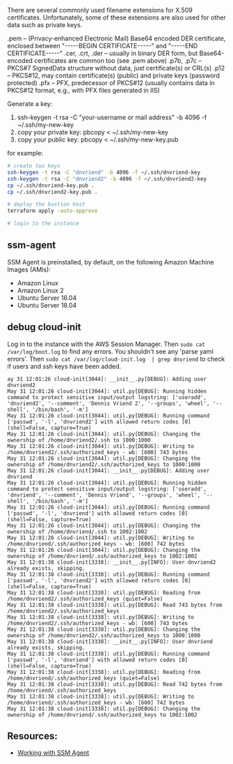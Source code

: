 There are several commonly used filename extensions for X.509 certificates. Unfortunately, some of these extensions are also used for other data such as private keys.

.pem – (Privacy-enhanced Electronic Mail) Base64 encoded DER certificate, enclosed between "-----BEGIN CERTIFICATE-----" and "-----END CERTIFICATE-----"
.cer, .crt, .der – usually in binary DER form, but Base64-encoded certificates are common too (see .pem above)
.p7b, .p7c – PKCS#7 SignedData structure without data, just certificate(s) or CRL(s)
.p12 – PKCS#12, may contain certificate(s) (public) and private keys (password protected)
.pfx – PFX, predecessor of PKCS#12 (usually contains data in PKCS#12 format, e.g., with PFX files generated in IIS)

Generate a key:
1. ssh-keygen -t rsa -C "your-username or mail address" -b 4096 -f ~/.ssh/my-new-key
2. copy your private key: pbcopy < ~/.ssh/my-new-key
3. copy your public key: pbcopy < ~/.ssh/my-new-key.pub


for example:

```bash
# create two keys
ssh-keygen -t rsa -C "dnvriend" -b 4096 -f ~/.ssh/dnvriend-key
ssh-keygen -t rsa -C "dnvriend2" -b 4096 -f ~/.ssh/dnvriend2-key
cp ~/.ssh/dnvriend-key.pub .
cp ~/.ssh/dnvriend2-key.pub .

# deploy the bastion host 
terraform apply -auto-approve

# login to the instance

```

## ssm-agent
SSM Agent is preinstalled, by default, on the following Amazon Machine Images (AMIs):

- Amazon Linux
- Amazon Linux 2
- Ubuntu Server 16.04
- Ubuntu Server 18.04 

## debug cloud-init
Log in to the instance with the AWS Session Manager. Then `sudo cat /var/log/boot.log` to find any errors. You shouldn't see
any 'parse yaml errors'. Then `sudo cat /var/log/cloud-init.log  | grep dnvriend` to check if users and ssh keys have been added.  

```text
ay 31 12:01:26 cloud-init[3044]: __init__.py[DEBUG]: Adding user dnvriend2
May 31 12:01:26 cloud-init[3044]: util.py[DEBUG]: Running hidden command to protect sensitive input/output logstring: ['useradd', 'dnvriend2', '--comment', 'Dennis Vriend 2', '--groups', 'wheel', '--shell', '/bin/bash', '-m']
May 31 12:01:26 cloud-init[3044]: util.py[DEBUG]: Running command ['passwd', '-l', 'dnvriend2'] with allowed return codes [0] (shell=False, capture=True)
May 31 12:01:26 cloud-init[3044]: util.py[DEBUG]: Changing the ownership of /home/dnvriend2/.ssh to 1000:1000
May 31 12:01:26 cloud-init[3044]: util.py[DEBUG]: Writing to /home/dnvriend2/.ssh/authorized_keys - wb: [600] 743 bytes
May 31 12:01:26 cloud-init[3044]: util.py[DEBUG]: Changing the ownership of /home/dnvriend2/.ssh/authorized_keys to 1000:1000
May 31 12:01:26 cloud-init[3044]: __init__.py[DEBUG]: Adding user dnvriend
May 31 12:01:26 cloud-init[3044]: util.py[DEBUG]: Running hidden command to protect sensitive input/output logstring: ['useradd', 'dnvriend', '--comment', 'Dennis Vriend', '--groups', 'wheel', '--shell', '/bin/bash', '-m']
May 31 12:01:26 cloud-init[3044]: util.py[DEBUG]: Running command ['passwd', '-l', 'dnvriend'] with allowed return codes [0] (shell=False, capture=True)
May 31 12:01:26 cloud-init[3044]: util.py[DEBUG]: Changing the ownership of /home/dnvriend/.ssh to 1002:1002
May 31 12:01:26 cloud-init[3044]: util.py[DEBUG]: Writing to /home/dnvriend/.ssh/authorized_keys - wb: [600] 742 bytes
May 31 12:01:26 cloud-init[3044]: util.py[DEBUG]: Changing the ownership of /home/dnvriend/.ssh/authorized_keys to 1002:1002
May 31 12:01:38 cloud-init[3338]: __init__.py[INFO]: User dnvriend2 already exists, skipping.
May 31 12:01:38 cloud-init[3338]: util.py[DEBUG]: Running command ['passwd', '-l', 'dnvriend2'] with allowed return codes [0] (shell=False, capture=True)
May 31 12:01:38 cloud-init[3338]: util.py[DEBUG]: Reading from /home/dnvriend2/.ssh/authorized_keys (quiet=False)
May 31 12:01:38 cloud-init[3338]: util.py[DEBUG]: Read 743 bytes from /home/dnvriend2/.ssh/authorized_keys
May 31 12:01:38 cloud-init[3338]: util.py[DEBUG]: Writing to /home/dnvriend2/.ssh/authorized_keys - wb: [600] 743 bytes
May 31 12:01:38 cloud-init[3338]: util.py[DEBUG]: Changing the ownership of /home/dnvriend2/.ssh/authorized_keys to 1000:1000
May 31 12:01:38 cloud-init[3338]: __init__.py[INFO]: User dnvriend already exists, skipping.
May 31 12:01:38 cloud-init[3338]: util.py[DEBUG]: Running command ['passwd', '-l', 'dnvriend'] with allowed return codes [0] (shell=False, capture=True)
May 31 12:01:38 cloud-init[3338]: util.py[DEBUG]: Reading from /home/dnvriend/.ssh/authorized_keys (quiet=False)
May 31 12:01:38 cloud-init[3338]: util.py[DEBUG]: Read 742 bytes from /home/dnvriend/.ssh/authorized_keys
May 31 12:01:38 cloud-init[3338]: util.py[DEBUG]: Writing to /home/dnvriend/.ssh/authorized_keys - wb: [600] 742 bytes
May 31 12:01:38 cloud-init[3338]: util.py[DEBUG]: Changing the ownership of /home/dnvriend/.ssh/authorized_keys to 1002:1002
``` 

## Resources:
- [Working with SSM Agent](https://docs.aws.amazon.com/systems-manager/latest/userguide/ssm-agent.html)
 